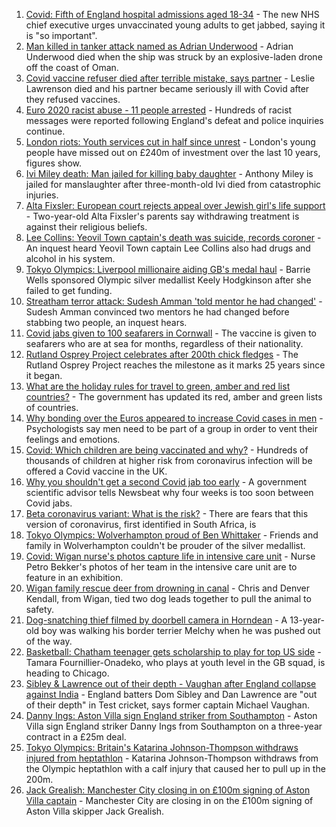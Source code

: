 1. [Covid: Fifth of England hospital admissions aged 18-34](https://www.bbc.co.uk/news/health-58095503) - The new NHS chief executive urges unvaccinated young adults to get jabbed, saying it is "so important".
2. [Man killed in tanker attack named as Adrian Underwood](https://www.bbc.co.uk/news/uk-england-hereford-worcester-58092151) - Adrian Underwood died when the ship was struck by an explosive-laden drone off the coast of Oman.
3. [Covid vaccine refuser died after terrible mistake, says partner](https://www.bbc.co.uk/news/uk-england-dorset-58080116) - Leslie Lawrenson died and his partner became seriously ill with Covid after they refused vaccines.
4. [Euro 2020 racist abuse - 11 people arrested](https://www.bbc.co.uk/news/uk-58094408) - Hundreds of racist messages were reported following England's defeat and police inquiries continue.
5. [London riots: Youth services cut in half since unrest](https://www.bbc.co.uk/news/uk-england-london-58030259) - London's young people have missed out on £240m of investment over the last 10 years, figures show.
6. [Ivi Miley death: Man jailed for killing baby daughter](https://www.bbc.co.uk/news/uk-england-manchester-58089819) - Anthony Miley is jailed for manslaughter after three-month-old Ivi died from catastrophic injuries.
7. [Alta Fixsler: European court rejects appeal over Jewish girl's life support](https://www.bbc.co.uk/news/uk-england-manchester-58074291) - Two-year-old Alta Fixsler's parents say withdrawing treatment is against their religious beliefs.
8. [Lee Collins: Yeovil Town captain's death was suicide, records coroner](https://www.bbc.co.uk/news/uk-england-somerset-58090985) - An inquest heard Yeovil Town captain Lee Collins also had drugs and alcohol in his system.
9. [Tokyo Olympics: Liverpool millionaire aiding GB's medal haul](https://www.bbc.co.uk/news/uk-england-merseyside-58088648) - Barrie Wells sponsored Olympic silver medallist Keely Hodgkinson after she failed to get funding.
10. [Streatham terror attack: Sudesh Amman 'told mentor he had changed'](https://www.bbc.co.uk/news/uk-england-london-58090651) - Sudesh Amman convinced two mentors he had changed before stabbing two people, an inquest hears.
11. [Covid jabs given to 100 seafarers in Cornwall](https://www.bbc.co.uk/news/uk-england-cornwall-58085710) - The vaccine is given to seafarers who are at sea for months, regardless of their nationality.
12. [Rutland Osprey Project celebrates after 200th chick fledges](https://www.bbc.co.uk/news/uk-england-leicestershire-58090662) - The Rutland Osprey Project reaches the milestone as it marks 25 years since it began.
13. [What are the holiday rules for travel to green, amber and red list countries?](https://www.bbc.co.uk/news/explainers-52544307) - The government has updated its red, amber and green lists of countries.
14. [Why bonding over the Euros appeared to increase Covid cases in men](https://www.bbc.co.uk/news/health-58015593) - Psychologists say men need to be part of a group in order to vent their feelings and emotions.
15. [Covid: Which children are being vaccinated and why?](https://www.bbc.co.uk/news/health-57888429) - Hundreds of thousands of children at higher risk from coronavirus infection will be offered a Covid vaccine in the UK.
16. [Why you shouldn't get a second Covid jab too early](https://www.bbc.co.uk/news/newsbeat-57682233) - A government scientific advisor tells Newsbeat why four weeks is too soon between Covid jabs.
17. [Beta coronavirus variant: What is the risk?](https://www.bbc.co.uk/news/health-55534727) - There are fears that this version of coronavirus, first identified in South Africa, is
18. [Tokyo Olympics: Wolverhampton proud of Ben Whittaker](https://www.bbc.co.uk/news/uk-england-birmingham-58094358) - Friends and family in Wolverhampton couldn't be prouder of the silver medallist.
19. [Covid: Wigan nurse's photos capture life in intensive care unit](https://www.bbc.co.uk/news/uk-england-manchester-58091299) - Nurse Petro Bekker's photos of her team in the intensive care unit are to feature in an exhibition.
20. [Wigan family rescue deer from drowning in canal](https://www.bbc.co.uk/news/uk-england-manchester-58080726) - Chris and Denver Kendall, from Wigan, tied two dog leads together to pull the animal to safety.
21. [Dog-snatching thief filmed by doorbell camera in Horndean](https://www.bbc.co.uk/news/uk-england-hampshire-58086838) - A 13-year-old boy was walking his border terrier Melchy when he was pushed out of the way.
22. [Basketball: Chatham teenager gets scholarship to play for top US side](https://www.bbc.co.uk/news/uk-england-kent-58074005) - Tamara Fournillier-Onadeko, who plays at youth level in the GB squad, is heading to Chicago.
23. [Sibley & Lawrence out of their depth - Vaughan after England collapse against India](https://www.bbc.co.uk/sport/cricket/58094117) - England batters Dom Sibley and Dan Lawrence are "out of their depth" in Test cricket, says former captain Michael Vaughan.
24. [Danny Ings: Aston Villa sign England striker from Southampton](https://www.bbc.co.uk/sport/football/58093362) - Aston Villa sign England striker Danny Ings from Southampton on a three-year contract in a £25m deal.
25. [Tokyo Olympics: Britain's Katarina Johnson-Thompson withdraws injured from heptathlon](https://www.bbc.co.uk/sport/olympics/58082673) - Katarina Johnson-Thompson withdraws from the Olympic heptathlon with a calf injury that caused her to pull up in the 200m.
26. [Jack Grealish: Manchester City closing in on £100m signing of Aston Villa captain](https://www.bbc.co.uk/sport/football/58088911) - Manchester City are closing in on the £100m signing of Aston Villa skipper Jack Grealish.

